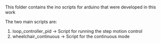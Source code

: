 This folder contains the ino scripts for arduino that were developed in this work

The two main scripts are:

1. loop_controller_pid -> Script for running the step motion control
2. wheelchair_continuous -> Script for the continuous mode


